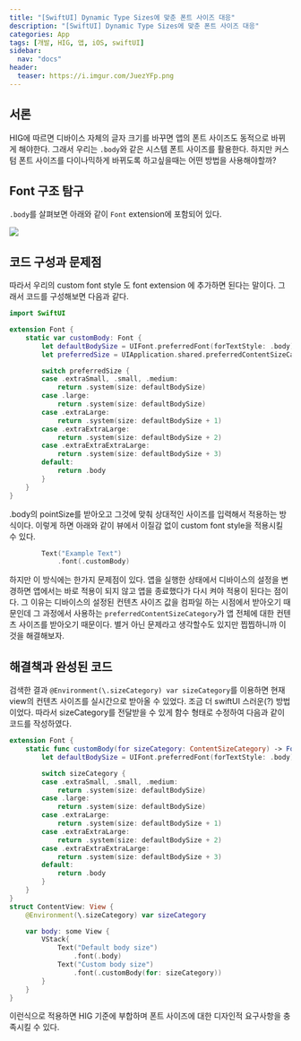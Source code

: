 ```yaml
---
title: "[SwiftUI] Dynamic Type Sizes에 맞춘 폰트 사이즈 대응"
description: "[SwiftUI] Dynamic Type Sizes에 맞춘 폰트 사이즈 대응"
categories: App
tags: [개발, HIG, 앱, iOS, swiftUI]
sidebar: 
  nav: "docs"
header:
  teaser: https://i.imgur.com/JuezYFp.png
---
```

## 서론
HIG에 따르면 디바이스 자체의 글자 크기를 바꾸면 앱의 폰트 사이즈도 동적으로 바뀌게 해야한다. 그래서 우리는 `.body`와 같은 시스템 폰트 사이즈를 활용한다. 하지만 커스텀 폰트 사이즈를 다이나믹하게 바뀌도록 하고싶을때는 어떤 방법을 사용해야할까?

## Font 구조 탐구
`.body`를 살펴보면 아래와 같이 `Font` extension에 포함되어 있다.

![](https://i.imgur.com/JuezYFp.png)

## 코드 구성과 문제점
따라서 우리의 custom font style 도 font extension 에 추가하면 된다는 말이다. 그래서 코드를 구성해보면 다음과 같다.

```swift
import SwiftUI

extension Font {
    static var customBody: Font {
        let defaultBodySize = UIFont.preferredFont(forTextStyle: .body).pointSize
        let preferredSize = UIApplication.shared.preferredContentSizeCategory

        switch preferredSize {
        case .extraSmall, .small, .medium:
            return .system(size: defaultBodySize)
        case .large:
            return .system(size: defaultBodySize)
        case .extraLarge:
            return .system(size: defaultBodySize + 1)
        case .extraExtraLarge:
            return .system(size: defaultBodySize + 2)
        case .extraExtraExtraLarge:
            return .system(size: defaultBodySize + 3)
        default:
            return .body
        }
    }
}
```

.body의 pointSize를 받아오고 그것에 맞춰 상대적인 사이즈를 입력해서 적용하는 방식이다. 이렇게 하면 아래와 같이 뷰에서 이질감 없이 custom font style을 적용시킬 수 있다.

```swift
        Text("Example Text")
            .font(.customBody)
```

하지만 이 방식에는 한가지 문제점이 있다. 앱을 실행한 상태에서 디바이스의 설정을 변경하면 앱에서는 바로 적용이 되지 않고 앱을 종료했다가 다시 켜야 적용이 된다는 점이다. 그 이유는 디바이스의 설정된 컨텐츠 사이즈 값을 컴파일 하는 시점에서 받아오기 때문인데 그 과정에서 사용하는 `preferredContentSizeCategory`가 앱 전체에 대한 컨텐츠 사이즈를 받아오기 때문이다. 별거 아닌 문제라고 생각할수도 있지만 찝찝하니까 이것을 해결해보자.

## 해결책과 완성된 코드
검색한 결과 `@Environment(\.sizeCategory) var sizeCategory`를 이용하면 현재 view의 컨텐츠 사이즈를 실시간으로 받아올 수 있었다. 조금 더 swiftUI 스러운(?) 방법이었다. 따라서 sizeCategory를 전달받을 수 있게 함수 형태로 수정하여 다음과 같이 코드를 작성하였다. 

```swift
extension Font {
    static func customBody(for sizeCategory: ContentSizeCategory) -> Font {
        let defaultBodySize = UIFont.preferredFont(forTextStyle: .body).pointSize

        switch sizeCategory {
        case .extraSmall, .small, .medium:
            return .system(size: defaultBodySize)
        case .large:
            return .system(size: defaultBodySize)
        case .extraLarge:
            return .system(size: defaultBodySize + 1)
        case .extraExtraLarge:
            return .system(size: defaultBodySize + 2)
        case .extraExtraExtraLarge:
            return .system(size: defaultBodySize + 3)
        default:
            return .body
        }
    }
}
struct ContentView: View {
    @Environment(\.sizeCategory) var sizeCategory

    var body: some View {
        VStack{
            Text("Default body size")
                .font(.body)
            Text("Custom body size")
                .font(.customBody(for: sizeCategory))
        }
    }
}
```

이런식으로 적용하면 HIG 기준에 부합하며 폰트 사이즈에 대한 디자인적 요구사항을 충족시킬 수 있다.
